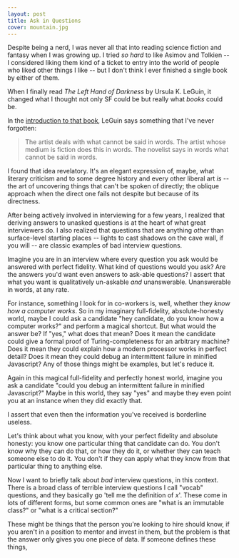 ```yaml
---
layout: post
title: Ask in Questions
cover: mountain.jpg
---
```


Despite being a nerd, I was never all that into reading science fiction and fantasy when I was growing up. I tried _so hard_ to like Asimov and Tolkien -- I considered liking them kind of a ticket to entry into the world of people who liked other things I like -- but I don't think I ever finished a single book by either of them.

When I finally read _The Left Hand of Darkness_ by Ursula K. LeGuin, it changed what I thought not only SF could be but really what _books_ could be.

In the [introduction to that book](http://theliterarylink.com/leguinintro.html), LeGuin says something that I've never forgotten:

>The artist deals with what cannot be said in words. 
>The artist whose medium is fiction does this in words. The novelist says in words what cannot be said in words. 

I found that idea revelatory. It's an elegant expression of, maybe, what literary criticism and to some degree history and every other liberal art _is_ -- the art of uncovering things that can't be spoken of directly; the oblique approach when the direct one fails not despite but because of its directness.

After being actively involved in interviewing for a few years, I realized that deriving answers to unasked questions is at the heart of what great interviewers do. I also realized that questions that are anything _other_ than surface-level starting places -- lights to cast shadows on the cave wall, if you will -- are classic examples of bad interview questions.

Imagine you are in an interview where every question you ask would be answered with perfect fidelity. What kind of questions would you ask? Are the answers you'd want even answers to ask-able questions? I assert that what you want is qualitatively un-askable _and_ unanswerable. Unanswerable in words, at any rate.

For instance, something I look for in co-workers is, well, whether they _know how a computer works_. So in my imaginary full-fidelity, absolute-honesty world, maybe I could ask a candidate "hey candidate, do you know how a computer works?" and perform a magical shortcut. But what would the answer be? If "yes," what does that mean? Does it mean the candidate could give a formal proof of Turing-completeness for an arbitrary machine? Does it mean they could explain how a modern processor works in perfect detail? Does it mean they could debug an intermittent failure in minified Javascript? Any of those things might be examples, but let's reduce it.

Again in this magical full-fidelity and perfectly honest world, imagine you ask a candidate "could you debug an intermittent failure in minified Javascript?" Maybe in this world, they say "yes" and maybe they even point you at an instance when they did exactly that.

I assert that even then the information you've received is borderline useless.

Let's think about what you know, with your perfect fidelity and absolute honesty: you know one particular thing that candidate can do. You don't know why they can do that, or how they do it, or whether they can teach someone else to do it. You don't if they can apply what they know from that particular thing to anything else.

Now I want to briefly talk about _bad_ interview questions, in this context. There is a broad class of terrible interview questions I call "vocab" questions, and they basically go 'tell me the definition of _x_'. These come in lots of different forms, but some common ones are "what is an immutable class?" or "what is a critical section?"

These might be things that the person you're looking to hire should know, if you aren't in a position to mentor and invest in them, but the problem is that the answer only gives you one piece of data. If someone defines these things, 